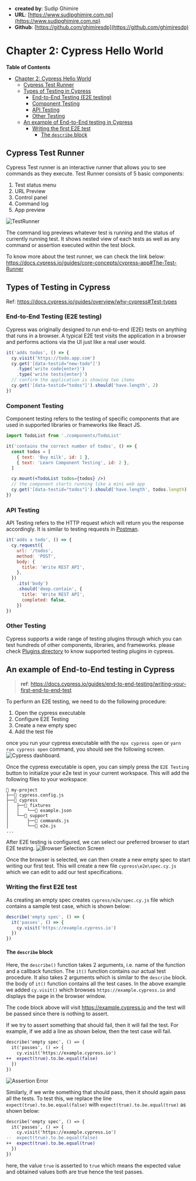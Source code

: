 - **created by**: Sudip Ghimire
- **URL**: [https://www.sudipghimire.com.np](https://www.sudipghimire.com.np)
- **Github**: [https://github.com/ghimiresdp](https://github.com/ghimiresdp)

# Chapter 2: Cypress Hello World

**Table of Contents**

- [Chapter 2: Cypress Hello World](#chapter-2-cypress-hello-world)
  - [Cypress Test Runner](#cypress-test-runner)
  - [Types of Testing in Cypress](#types-of-testing-in-cypress)
    - [End-to-End Testing (E2E testing)](#end-to-end-testing-e2e-testing)
    - [Component Testing](#component-testing)
    - [API Testing](#api-testing)
    - [Other Testing](#other-testing)
  - [An example of End-to-End testing in Cypress](#an-example-of-end-to-end-testing-in-cypress)
    - [Writing the first E2E test](#writing-the-first-e2e-test)
      - [The `describe` block](#the-describe-block)

## Cypress Test Runner

Cypress Test runner is an interactive runner that allows you to see
commands as they execute. Test Runner consists of 5 basic components:

1. Test status menu
2. URL Preview
3. Control panel
4. Command log
5. App preview

![TestRunner](https://docs.cypress.io/_nuxt/img/test-runner.89dac0f.png)

The command log previews whatever test is running and the status of
currently running test. It shows nested view of each tests as well as
any command or assertion executed within the test block.

To know more about the test runner, we can check the link below:
<https://docs.cypress.io/guides/core-concepts/cypress-app#The-Test-Runner>

## Types of Testing in Cypress

Ref: <https://docs.cypress.io/guides/overview/why-cypress#Test-types>

### End-to-End Testing (E2E testing)

Cypress was originally designed to run end-to-end (E2E) tests on anything that
runs in a browser. A typical E2E test visits the application in a browser and
performs actions via the UI just like a real user would.

```js
it('adds todos', () => {
  cy.visit('https://todo.app.com')
  cy.get('[data-testid="new-todo"]')
    .type('write code{enter}')
    .type('write tests{enter}')
  // confirm the application is showing two items
  cy.get('[data-testid="todos"]').should('have.length', 2)
})
```

### Component Testing

Component testing refers to the testing of specific components that are used in
supported libraries or frameworks like React JS.

```jsx
import TodoList from './components/TodoList'

it('contains the correct number of todos', () => {
  const todos = [
    { text: 'Buy milk', id: 1 },
    { text: 'Learn Component Testing', id: 2 },
  ]

  cy.mount(<TodoList todos={todos} />)
  // the component starts running like a mini web app
  cy.get('[data-testid="todos"]').should('have.length', todos.length)
})
```

### API Testing

API Testing refers to the HTTP request which will return you the response
accordingly. It is similar to testing requests in
[Postman](https://www.postman.com/).

```js
it('adds a todo', () => {
  cy.request({
    url: '/todos',
    method: 'POST',
    body: {
      title: 'Write REST API',
    },
  })
    .its('body')
    .should('deep.contain', {
      title: 'Write REST API',
      completed: false,
    })
})
```

### Other Testing

Cypress supports a wide range of testing plugins through which you can test
hundreds of other components, libraries, and frameworks. please check
[Plugins directory](https://docs.cypress.io/plugins/directory) to know supported
testing plugins in cypress.

## An example of End-to-End testing in Cypress

> **ref**: <https://docs.cypress.io/guides/end-to-end-testing/writing-your-first-end-to-end-test>

To perform an E2E testing, we need to do the following procedure:

1. Open the cypress executable
2. Configure E2E Testing
3. Create a new empty spec
4. Add the test file

once you run your cypress executable with the `npx cypress open`
or `yarn run cypress open` command, you should see the following screen.
![Cypress dashboard](res/c02-001.png).

Once the cypress executable is open, you can simply press the `E2E Testing`
button to initialize your e2e test in your current workspace. This will add
the following files to your workspace:

```
📂 my-project
├──📃 cypress.config.js
├──📂 cypress
│   ├──📂 fixtures
│   │   └──📃 example.json
│   └──📂 support
│       ├──📃 commands.js
│       └──📃 e2e.js
...
```

After  E2E testing is configured, we can select our preferred browser to start
E2E testing.
![Browser Selection Screen](res/c02-002.png)

Once the browser is selected, we can then create a new empty spec to start
writing our first test. This will create a new file `cypress\e2e\spec.cy.js`
which we can edit to add our test specifications.

### Writing the first E2E test

As creating an empty spec creates `cypress/e2e/spec.cy.js` file which contains
a sample test case, which is shown below:

```js
describe('empty spec', () => {
  it('passes', () => {
    cy.visit('https://example.cypress.io')
  })
})
```

#### The `describe` block

Here, the `describe()` function takes 2 arguments, i.e. name of the function and
a callback function. The `it()` function contains our actual test procedure. It
also takes 2 arguments which is similar to the `describe` block. the body of
`it()` function contains all the test cases. In the above example we added
`cy.visit()` which browses `https://example.cypress.io` and displays the page
in the browser window.


The code block above will visit <https://example.cypress.io> and the test will be
passed since there is nothing to assert.

If we try to assert something that should fail, then it will fail the test. For
example, if we add a line as shown below, then the test case will fail.

```diff
describe('empty spec', () => {
  it('passes', () => {
    cy.visit('https://example.cypress.io')
++  expect(true).to.be.equal(false)
  })
})
```

![Assertion Error](res/c02-003.png)

Similarly, if we write something that should pass, then it should again pass
all the tests. To test this, we replace the line
`expect(true).to.be.equal(false)` with `expect(true).to.be.equal(true)` as shown
below:

```diff
describe('empty spec', () => {
  it('passes', () => {
    cy.visit('https://example.cypress.io')
--  expect(true).to.be.equal(false)
++  expect(true).to.be.equal(true)
  })
})
```

here, the value `true` is asserted to `true` which means the expected value and
obtained values both are true hence the test passes.
